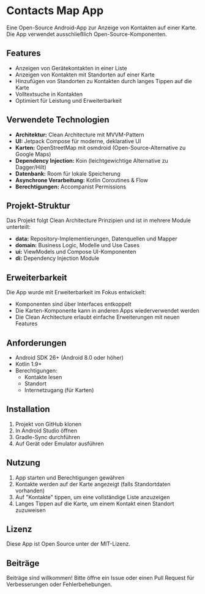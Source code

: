# Contacts Map App

Eine Open-Source Android-App zur Anzeige von Kontakten auf einer Karte. Die App verwendet ausschließlich Open-Source-Komponenten.

## Features

- Anzeigen von Gerätekontakten in einer Liste
- Anzeigen von Kontakten mit Standorten auf einer Karte
- Hinzufügen von Standorten zu Kontakten durch langes Tippen auf die Karte
- Volltextsuche in Kontakten
- Optimiert für Leistung und Erweiterbarkeit

## Verwendete Technologien

- **Architektur:** Clean Architecture mit MVVM-Pattern
- **UI:** Jetpack Compose für moderne, deklarative UI
- **Karten:** OpenStreetMap mit osmdroid (Open-Source-Alternative zu Google Maps)
- **Dependency Injection:** Koin (leichtgewichtige Alternative zu Dagger/Hilt)
- **Datenbank:** Room für lokale Speicherung
- **Asynchrone Verarbeitung:** Kotlin Coroutines & Flow
- **Berechtigungen:** Accompanist Permissions

## Projekt-Struktur

Das Projekt folgt Clean Architecture Prinzipien und ist in mehrere Module unterteilt:

- **data:** Repository-Implementierungen, Datenquellen und Mapper
- **domain:** Business Logic, Modelle und Use Cases 
- **ui:** ViewModels und Compose UI-Komponenten
- **di:** Dependency Injection Module

## Erweiterbarkeit

Die App wurde mit Erweiterbarkeit im Fokus entwickelt:

- Komponenten sind über Interfaces entkoppelt
- Die Karten-Komponente kann in anderen Apps wiederverwendet werden
- Die Clean Architecture erlaubt einfache Erweiterungen mit neuen Features

## Anforderungen

- Android SDK 26+ (Android 8.0 oder höher)
- Kotlin 1.9+
- Berechtigungen:
  - Kontakte lesen
  - Standort
  - Internetzugang (für Karten)

## Installation

1. Projekt von GitHub klonen
2. In Android Studio öffnen
3. Gradle-Sync durchführen
4. Auf Gerät oder Emulator ausführen

## Nutzung

1. App starten und Berechtigungen gewähren
2. Kontakte werden auf der Karte angezeigt (falls Standortdaten vorhanden)
3. Auf "Kontakte" tippen, um eine vollständige Liste anzuzeigen
4. Langes Tippen auf die Karte, um einem Kontakt einen Standort zuzuweisen

## Lizenz

Diese App ist Open Source unter der MIT-Lizenz.

## Beiträge

Beiträge sind willkommen! Bitte öffne ein Issue oder einen Pull Request für Verbesserungen oder Fehlerbehebungen. 